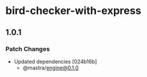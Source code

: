 # bird-checker-with-express

## 1.0.1

### Patch Changes

- Updated dependencies [024b16b]
  - @mastra/engine@0.1.0
